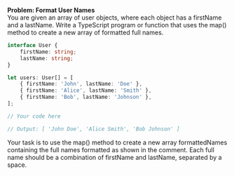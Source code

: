 **Problem: Format User Names**<br>
You are given an array of user objects, where each object has a firstName and a lastName. Write a TypeScript program or function that uses the map() method to create a new array of formatted full names.
```ts
interface User {
    firstName: string;
    lastName: string;
}

let users: User[] = [
    { firstName: 'John', lastName: 'Doe' },
    { firstName: 'Alice', lastName: 'Smith' },
    { firstName: 'Bob', lastName: 'Johnson' },
];

// Your code here

// Output: [ 'John Doe', 'Alice Smith', 'Bob Johnson' ]
```
Your task is to use the map() method to create a new array formattedNames containing the full names formatted as shown in the comment. Each full name should be a combination of firstName and lastName, separated by a space.

